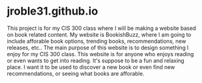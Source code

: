 # jroble31.github.io
This project is for my CIS 300 class where I will be making a website based on book related content. My website is BookishBuzz, where I am going to include afforable book options, trending books, recommendations, new releases, etc.. The main purpose of this website is to design something I enjoy for my CIS 300 class. This website is for anyone who enjoys reading or even wants to get into reading. It's suppose to be a fun and relaxing place. I want it to be used to discover a new book or even find new recommendations, or seeing what books are afforable.
